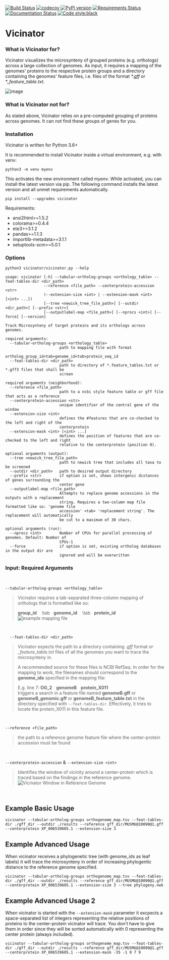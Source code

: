 [![Build Status](https://www.travis-ci.org/ba1/Vicinator.svg?branch=master)](https://www.travis-ci.org/ba1/Vicinator) 
[![codecov](https://codecov.io/gh/ba1/Vicinator/branch/master/graph/badge.svg)](https://codecov.io/gh/ba1/Vicinator) 
[![PyPI version](https://badge.fury.io/py/Vicinator.svg)](https://badge.fury.io/py/Vicinator) 
[![Requirements Status](https://requires.io/github/ba1/Vicinator/requirements.svg?branch=master)](https://requires.io/github/ba1/Vicinator/requirements/?branch=master) 
[![Documentation Status](https://readthedocs.org/projects/vicinator/badge/?version=latest)](https://vicinator.readthedocs.io/en/latest/?badge=latest) 
[![Code style:black](https://img.shields.io/badge/code%20style-black-000000.svg)](https://github.com/psf/black)

# Vicinator

### What is Vicinator for?

Vicinator visualizes the microsynteny of grouped proteins (e.g. orthologs) across a large collection of genomes. 
As input, it requires a mapping of the genomes' proteins to the respective protein groups and a directory containing 
the genomes' feature files, i.e. files of the format *\*.gff* or *\*_feature_table.txt*.

![image](https://user-images.githubusercontent.com/8181764/104918766-86b5e980-5995-11eb-8a6b-9f2505c74973.png)


### What is Vicinator not for?

As stated above, Vicinator relies on a pre-computed grouping of proteins across genomes. It can not find these 
groups of genes for you.

### Installation

Vicinator is written for Python 3.6+

It is recommended to install Vicinator inside a virtual environment, e.g. with venv:

`python3 -m venv myenv`

This activates the new environment called *myenv*. While activated, you can install the latest version via pip. 
The following command installs the latest version and all unmet requirements automatically.

`pip install --upgrades vicinator`

Requirements:
  -    ansi2html>=1.5.2
  -    colorama>=0.4.4
  -    ete3>=3.1.2
  -    pandas>=1.1.3
  -    importlib-metadata>=3.1.1
  -    setuptools-scm>=5.0.1

### Options

```
python3 vicinator/vicinator.py --help
                                                                                                                                                                                                  
usage: vicinator [-h] --tabular-ortholog-groups <orthology_table> --feat-tables-dir <dir_path>
                 --reference <file_path> --centerprotein-accession <str>
                 (--extension-size <int> | --extension-mask <int> [<int> ...])
                 [--tree <newick_tree_file_path>] [--outdir <dir_path>] [--prefix <str>]
                 [--outputlabel-map <file_path>] [--nprocs <int>] [--force] [--version]

Track Microsynteny of target proteins and its orthologs across genomes.

required arguments:
  --tabular-ortholog-groups <orthology_table>
                        path to mapping file with format
                        ortholog_group_id<tab>genome_id<tab>protein_seq_id
  --feat-tables-dir <dir_path>
                        path to directory of *.feature_tables.txt or *.gff3 files that shall be
                        screen

required arguments (neighborhood):
  --reference <file_path>
                        path to a ncbi style feature table or gff file that acts as a reference
  --centerprotein-accession <str>
                        unique identifier of the central gene of the window
  --extension-size <int>
                        defines the #features that are co-checked to the left and right of the
                        centerprotein
  --extension-mask <int> [<int> ...]
                        defines the position of features that are co-checked to the left and right
                        relative to the centerprotein (position 0).

optional arguments (output):
  --tree <newick_tree_file_path>
                        path to newick tree that includes all taxa to be screened
  --outdir <dir_path>   path to desired output directory
  --prefix <str>        if option is set, shows intergenic distances of genes surrounding the
                        center gene
  --outputlabel-map <file_path>
                        Attempts to replace genome accessions in the outputs with a replacement
                        string. Requires a two-column map file formatted like so: 'genome file
                        accession' <tab> 'replacement string'. The replacement will automatically
                        be cut to a maximum of 30 chars.

optional arguments (run):
  --nprocs <int>        Number of CPUs for parallel processing of genomes. Default: Number of
                        CPUs-1
  --force               if option is set, existing ortholog databases in the output dir are
                        ignored and will be overwritten
```

### Input: Required Arguments

<br/>

`--tabular-ortholog-groups <orthology_table>`

>Vicinator requires a tab-separated three-column mapping of orthologs that is formatted like so:
>
> **group_id** &nbsp;&nbsp; \tab &nbsp;&nbsp;**genome_id** &nbsp;&nbsp; \tab &nbsp;&nbsp;**protein_id**
> ![example mapping file](https://user-images.githubusercontent.com/8181764/104924281-815c9d00-599d-11eb-9cb5-3e309f188bcd.png)

<br/>

`  --feat-tables-dir <dir_path>`

>Vicinator expects the path to a directory containing *.gff* format or *_feature_table.txt* 
> files of all the genomes you want to trace the microsynteny in.
>
> A recommended source for these files is NCBI RefSeq. In order for the mapping to work, the filenames 
> should correspond to the **genome_ids** specified in the mapping file:
> 
> E.g. line 7: **OG_2 &nbsp;&nbsp;  genomeB  &nbsp;&nbsp; protein_X011**
> <br/>
> triggers a search in a feature file named **genomeB.gff** or **genomeB_genomic.gff** or **genomeB_feature_table.txt** 
> in the directory specified with `--feat-tables-dir`. Effectively, it tries to locate the protein_X011 in this feature file. 

<br/>

`--reference <file_path>`
> the path to a reference genome feature file where the center-protein accession must be found

<br/>

`--centerprotein-accession` & `--extension-size <int>`

>Identifies the window of vicinity around a center-protein which is traced based on the findings in the reference 
> genome.  
> ![Vicinator Window in Reference Genome](https://user-images.githubusercontent.com/8181764/104915463-f83f6900-5990-11eb-9930-552b95109d16.png)

<br/>

## Example Basic Usage

`vicinator --tabular-ortholog-groups orthogenome_map.tsv --feat-tables-dir ./gff_dir --outdir ./results --reference gff_dir/MUSMU@10090@1.gff --centerprotein XP_006539605.1 --extension-size 3`

## Example Advanced Usage

When vicinator receives a phylogenetic tree (with genome_ids as leaf labels) it will trace the microsynteny in order of 
increasing phylogentic distance to the reference genome specified. 

`vicinator --tabular-ortholog-groups orthogenome_map.tsv --feat-tables-dir ./gff_dir --outdir ./results --reference gff_dir/MUSMU@10090@1.gff --centerprotein XP_006539605.1 --extension-size 3 --tree phylogeny.nwk`


## Example Advanced Usage 2

When vicinator is started with the `--extension-mask` parameter it excpects a space-separated list of integers representing
the relative positions of proteins to the center-protein vicinator will trace. You don't have to give
them in order since they will be sorted automatically with 0 representing the center protein (always included).

`vicinator --tabular-ortholog-groups orthogenome_map.tsv --feat-tables-dir ./gff_dir --outdir ./results --reference gff_dir/MUSMU@10090@1.gff --centerprotein XP_006539605.1 --extension-mask -35 -1 0 7 9`
